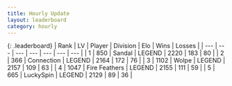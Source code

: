 ```yaml
---
title: Hourly Update
layout: leaderboard
category: hourly
---
```


{: .leaderboard}
| Rank | LV | Player | Division | Elo | Wins | Losses |
| --- | --- | --- | --- | --- | --- | --- |
| <span data-change="0">1</span> | 850 | <span title="ID: 315148">Sandal</span> | LEGEND | <span data-change="8">2220</span> | <span data-change="2">183</span> | <span data-change="0">80</span> |
| <span data-change="0">2</span> | 366 | <span title="ID: 539711">Connection</span> | LEGEND | <span data-change="-28">2164</span> | <span data-change="3">172</span> | <span data-change="3">76</span> |
| <span data-change="0">3</span> | 1102 | <span title="ID: 204953">Wolpe</span> | LEGEND | <span data-change="0">2157</span> | <span data-change="0">109</span> | <span data-change="0">63</span> |
| <span data-change="0">4</span> | 1047 | <span title="ID: 357425">Fire Feathers</span> | LEGEND | <span data-change="0">2155</span> | <span data-change="0">111</span> | <span data-change="0">59</span> |
| <span data-change="0">5</span> | 665 | <span title="ID: 498412">LuckySpin</span> | LEGEND | <span data-change="0">2129</span> | <span data-change="0">89</span> | <span data-change="0">36</span> |